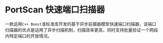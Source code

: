 # PortScan 快速端口扫描器

一款运用`C++ Boost`准标准库开发的基于异步前摄器模型快速端口扫描器，该端口扫描器的优点是运用了异步扫描机制，扫描效率更高，同时支持批量验证一个网段内特定端口的开放情况。




